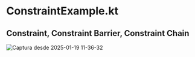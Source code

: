 # ConstraintExample.kt 
## Constraint, Constraint Barrier, Constraint Chain

![Captura desde 2025-01-19 11-36-32](https://github.com/user-attachments/assets/f4905343-6ad7-42f9-8282-1be8170db435)
